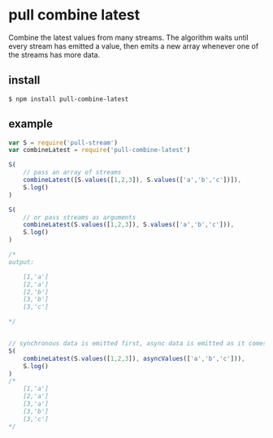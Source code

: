# pull combine latest

Combine the latest values from many streams. The algorithm waits until every stream has emitted a value, then emits a new array whenever one of the streams has more data.

## install

    $ npm install pull-combine-latest

## example

```js
var S = require('pull-stream')
var combineLatest = require('pull-combine-latest')

S(
    // pass an array of streams
    combineLatest([S.values([1,2,3]), S.values(['a','b','c'])]),
    S.log()
)

S(
    // or pass streams as arguments
    combineLatest(S.values([1,2,3]), S.values(['a','b','c'])),
    S.log()
)

/*
output:

    [1,'a']
    [2,'a']
    [2,'b']
    [3,'b']
    [3,'c']

*/


// synchronous data is emitted first, async data is emitted as it comes
S(
    combineLatest(S.values([1,2,3]), asyncValues(['a','b','c'])),
    S.log()
)
/*
    [1,'a']
    [2,'a']
    [3,'a']
    [3,'b']
    [3,'c']
*/
```
